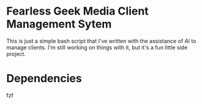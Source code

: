 # Fearless Geek Media Client Management Sytem

This is just a simple bash script that I've written with the assistance of AI to manage clients. I'm still working on things with it, but it's a fun little side project.

# Dependencies
fzf

